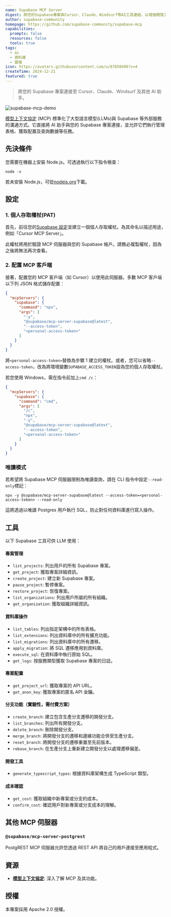 ```yaml
---
name: Supabase MCP Server
digest: 將您的Supabase專案與Cursor、Claude、Windsurf等AI工具連結，以增強開發工作流程。此整合實現了無縫數據存取與互動，透過直接在資料庫環境中運用AI能力來提升生產力。
author: supabase-community
homepage: https://github.com/supabase-community/supabase-mcp
capabilities:
  prompts: false
  resources: false
  tools: true
tags:
  - ai
  - 資料庫
  - 雲端
icon: https://avatars.githubusercontent.com/u/87650496?v=4
createTime: 2024-12-21
featured: true
---
```


> 將您的 Supabase 專案連接至 Cursor、Claude、Windsurf 及其他 AI 助手。

![supabase-mcp-demo](https://static.claudemcp.com/servers/supabase-community/supabase-mcp/supabase-community-supabase-mcp-24a1d57e.jpg)

[模型上下文協定](https://modelcontextprotocol.io/introduction) (MCP) 標準化了大型語言模型(LLMs)與 Supabase 等外部服務的溝通方式。它直接將 AI 助手與您的 Supabase 專案連接，並允許它們執行管理表格、獲取配置及查詢數據等任務。

## 先決條件

您需要在機器上安裝 Node.js。可透過執行以下指令檢查：

```shell
node -v
```

若未安裝 Node.js，可從[nodejs.org](https://nodejs.org/)下載。

## 設定

### 1. 個人存取權杖(PAT)

首先，前往您的[Supabase 設定](https://supabase.com/dashboard/account/tokens)並建立一個個人存取權杖。為其命名以描述用途，例如「Cursor MCP Server」。

此權杖將用於驗證 MCP 伺服器與您的 Supabase 帳戶。請務必複製權杖，因為之後將無法再次查看。

### 2. 配置 MCP 客戶端

接著，配置您的 MCP 客戶端（如 Cursor）以使用此伺服器。多數 MCP 客戶端以下列 JSON 格式儲存配置：

```json
{
  "mcpServers": {
    "supabase": {
      "command": "npx",
      "args": [
        "-y",
        "@supabase/mcp-server-supabase@latest",
        "--access-token",
        "<personal-access-token>"
      ]
    }
  }
}
```

將`<personal-access-token>`替換為步驟 1 建立的權杖。或者，您可以省略`--access-token`，改為將環境變數`SUPABASE_ACCESS_TOKEN`設為您的個人存取權杖。

若您使用 Windows，需在指令前加上`cmd /c`：

```json
{
  "mcpServers": {
    "supabase": {
      "command": "cmd",
      "args": [
        "/c",
        "npx",
        "-y",
        "@supabase/mcp-server-supabase@latest",
        "--access-token",
        "<personal-access-token>"
      ]
    }
  }
}
```

### 唯讀模式

若希望將 Supabase MCP 伺服器限制為唯讀查詢，請在 CLI 指令中設定`--read-only`標記：

```shell
npx -y @supabase/mcp-server-supabase@latest --access-token=<personal-access-token> --read-only
```

這將透過以唯讀 Postgres 用戶執行 SQL，防止對任何資料庫進行寫入操作。

## 工具

以下 Supabase 工具可供 LLM 使用：

#### 專案管理

- `list_projects`: 列出用戶的所有 Supabase 專案。
- `get_project`: 獲取專案詳細資訊。
- `create_project`: 建立新 Supabase 專案。
- `pause_project`: 暫停專案。
- `restore_project`: 恢復專案。
- `list_organizations`: 列出用戶所屬的所有組織。
- `get_organization`: 獲取組織詳細資訊。

#### 資料庫操作

- `list_tables`: 列出指定架構中的所有表格。
- `list_extensions`: 列出資料庫中的所有擴充功能。
- `list_migrations`: 列出資料庫中的所有遷移。
- `apply_migration`: 將 SQL 遷移應用到資料庫。
- `execute_sql`: 在資料庫中執行原始 SQL。
- `get_logs`: 按服務類型獲取 Supabase 專案的日誌。

#### 專案配置

- `get_project_url`: 獲取專案的 API URL。
- `get_anon_key`: 獲取專案的匿名 API 金鑰。

#### 分支功能（實驗性，需付費方案）

- `create_branch`: 建立包含生產分支遷移的開發分支。
- `list_branches`: 列出所有開發分支。
- `delete_branch`: 刪除開發分支。
- `merge_branch`: 將開發分支的遷移和邊緣功能合併至生產分支。
- `reset_branch`: 將開發分支的遷移重置至先前版本。
- `rebase_branch`: 在生產分支上重新建立開發分支以處理遷移偏差。

#### 開發工具

- `generate_typescript_types`: 根據資料庫架構生成 TypeScript 類型。

#### 成本確認

- `get_cost`: 獲取組織中新專案或分支的成本。
- `confirm_cost`: 確認用戶對新專案或分支成本的理解。

## 其他 MCP 伺服器

### `@supabase/mcp-server-postgrest`

PostgREST MCP 伺服器允許您透過 REST API 將自己的用戶連接至應用程式。

## 資源

- [**模型上下文協定**](https://modelcontextprotocol.io/introduction): 深入了解 MCP 及其功能。

## 授權

本專案採用 Apache 2.0 授權。
